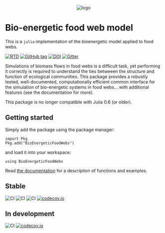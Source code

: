 <p align="center">
  <img src="https://raw.githubusercontent.com/PoisotLab/BioEnergeticFoodWebs.jl/master/docs/src/befw.png" alt="logo" />
</p>

# Bio-energetic food web model

This is a `julia` implementation of the bioenergetic model applied to
food webs.

[![RTD](https://img.shields.io/badge/doc-latest-blue.svg)](https://poisotlab.github.io/BioEnergeticFoodWebs.jl/latest/)
[![GitHub tag](https://img.shields.io/github/tag/PoisotLab/BioEnergeticFoodWebs.jl.svg)](https://github.com/PoisotLab/BioEnergeticFoodWebs.jl/releases)
[![DOI](https://zenodo.org/badge/70102258.svg)](https://zenodo.org/badge/latestdoi/70102258)
[![Gitter](https://img.shields.io/gitter/room/PoisotLab/BioEnergeticFoodWebs.jl.svg)](https://gitter.im/PoisotLab/BioEnergeticFoodWebs.jl)

Simulations of biomass flows in food webs is a difficult task, yet performing it
correctly is required to understand the ties betweeen the structure and
function of ecological communities. This package provides a robustly tested,
well-documented, computationally efficient common interface for the simulation
of bio-energetic systems in food webs... with additional features (see the documentation for more).

This package is no longer compatible with Julia 0.6 (or older).

## Getting started

Simply add the package using the package manager: 

~~~
import Pkg
Pkg.add("BioEnergeticFoodWebs")
~~~

and load it into your workspace: 

~~~
using BioEnergeticFoodWebs
~~~

Read [the documentation](https://poisotlab.github.io/BioEnergeticFoodWebs.jl/latest/) for a description of functions and examples. 

## Stable

![CI](https://github.com/PoisotLab/BioEnergeticFoodWebs.jl/workflows/CI/badge.svg?branch=master)
![CI](https://github.com/PoisotLab/BioEnergeticFoodWebs.jl/workflows/TagBot/badge.svg?branch=master)
![CI](https://github.com/PoisotLab/BioEnergeticFoodWebs.jl/workflows/CompatHelper/badge.svg?branch=master)
[![codecov.io](http://codecov.io/github/PoisotLab/BioEnergeticFoodWebs.jl/coverage.svg?branch=master)](http://codecov.io/github/PoisotLab/BioEnergeticFoodWebs.jl?branch=master)

## In development

![CI](https://github.com/PoisotLab/BioEnergeticFoodWebs.jl/workflows/CI/badge.svg?branch=next)
[![codecov.io](http://codecov.io/github/PoisotLab/BioEnergeticFoodWebs.jl/coverage.svg?branch=next)](http://codecov.io/github/PoisotLab/BioEnergeticFoodWebs.jl?branch=next)


